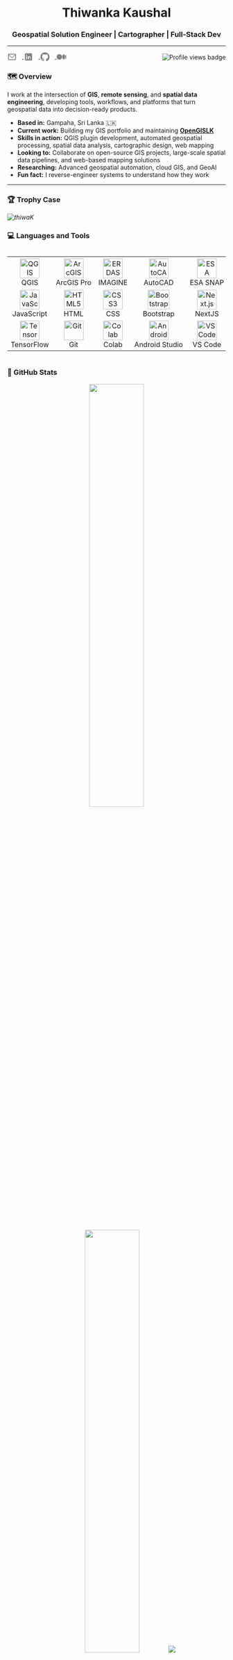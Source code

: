 <h1 align="center">Thiwanka Kaushal</h1>
<h3 align="center">Geospatial Solution Engineer | Cartographer | Full-Stack Dev</h3>
<hr/>

<!-- Social Media -->
<div style="display:flex; justify-content:space-between; align-items:center;">
<span align="left">
  <!-- Email -->
  <a href="mailto:thiwanka.munasinghe@hotmail.com" aria-label="Email" title="Email">
    <svg width="22" height="22" viewBox="0 0 24 24" fill="gray" style="vertical-align:middle;margin-right:12px;">
      <path d="M20 4H4a2 2 0 0 0-2 2v12a2 2 0 0 0 2 2h16a2 2 0 0 0 2-2V6a2 2 0 0 0-2-2Zm0 2v.01L12 13 4 6.01V6h16ZM4 18V8l8 7 8-7v10H4Z"/>
    </svg>
  </a>

  <!-- LinkedIn -->
  <a href="https://www.linkedin.com/in/thiwankamunasinghe" aria-label="LinkedIn" title="LinkedIn">
    <svg width="22" height="22" viewBox="0 0 24 24" fill="gray" style="vertical-align:middle;margin-right:12px;">
      <path d="M19 3H5a2 2 0 0 0-2 2v14a2 2 0 0 0 2 2h14a2 2 0 0 0 2-2V5a2 2 0 0 0-2-2ZM8.34 18H6V10.5h2.34V18ZM7.17 9.38a1.35 1.35 0 1 1 0-2.7 1.35 1.35 0 0 1 0 2.7ZM18 18h-2.33v-3.86c0-1.06-.38-1.78-1.33-1.78-.73 0-1.16.49-1.35.96-.07.17-.09.41-.09.65V18h-2.33s.03-6.74 0-7.5H12v1.06c.31-.48.87-1.16 2.13-1.16 1.56 0 2.87 1.02 2.87 3.22V18Z"/>
    </svg>
  </a>

  <!-- GitHub -->
  <a href="https://github.com/thiwaK" aria-label="GitHub" title="GitHub">
    <svg width="22" height="22" viewBox="0 0 24 24" fill="gray" style="vertical-align:middle;margin-right:12px;">
      <path d="M12 .5A11.5 11.5 0 0 0 .5 12c0 5.07 3.29 9.36 7.86 10.88.58.1.79-.25.79-.57v-2.1c-3.2.7-3.87-1.37-3.87-1.37-.53-1.35-1.3-1.71-1.3-1.71-1.06-.73.08-.72.08-.72 1.17.08 1.78 1.2 1.78 1.2 1.04 1.78 2.74 1.26 3.41.96.11-.77.41-1.26.75-1.55-2.55-.29-5.23-1.3-5.23-5.77 0-1.28.46-2.33 1.2-3.15-.12-.29-.52-1.47.12-3.06 0 0 .98-.31 3.2 1.2a11.1 11.1 0 0 1 5.82 0c2.22-1.51 3.2-1.2 3.2-1.2.64 1.59.24 2.77.12 3.06.75.82 1.2 1.87 1.2 3.15 0 4.49-2.69 5.48-5.25 5.77.42.36.8 1.07.8 2.17v3.21c0 .32.21.68.8.57A11.51 11.51 0 0 0 23.5 12 11.5 11.5 0 0 0 12 .5Z"/>
    </svg>
  </a>

  <!-- Medium -->
  <a href="https://medium.com/@thiwaK" aria-label="Medium" title="Medium">
    <svg width="22" height="22" viewBox="0 0 1043.63 592.71" fill="gray" style="vertical-align:middle;">
      <path d="M588.67 296.35c0 163.64-131.63 296.35-294.34 296.35S0 460 0 296.35 131.63 0 294.33 0s294.34 132.71 294.34 296.35zM911.64 296.35c0 154.32-65.82 279.49-147.02 279.49-81.21 0-147.03-125.17-147.03-279.49 0-154.32 65.82-279.49 147.03-279.49 81.2 0 147.02 125.17 147.02 279.49zM1043.63 296.35c0 140.58-23.13 254.56-51.64 254.56-28.5 0-51.63-113.98-51.63-254.56 0-140.57 23.13-254.56 51.63-254.56 28.51 0 51.64 113.99 51.64 254.56z"/>
    </svg>
  </a>
</span>

<!-- Profile Views Badge -->
<!-- Changed the github username from thiwanka-kaushal to thiwaK. When I change, there was 2598 views. -->
<span align="right">
  <img src="https://komarev.com/ghpvc/?username=thiwaK&color=blue&abbreviated=true&style=flat-square&base=2598" alt="Profile views badge" style="vertical-align:middle;margin-right:0px;" />
</span>
</div>


### 🗺️ Overview

I work at the intersection of **GIS**, **remote sensing**, and **spatial data engineering**, developing tools, workflows, and platforms that turn geospatial data into decision-ready products.

- **Based in:** Gampaha, Sri Lanka 🇱🇰  
- **Current work:** Building my GIS portfolio and maintaining [**OpenGISLK**](https://github.com/thiwaK/open-gis-lk)  
- **Skills in action:** QGIS plugin development, automated geospatial processing, spatial data analysis, cartographic design, web mapping  
- **Looking to:** Collaborate on open-source GIS projects, large-scale spatial data pipelines, and web-based mapping solutions  
- **Researching:** Advanced geospatial automation, cloud GIS, and GeoAI  
- **Fun fact:** I reverse-engineer systems to understand how they work  


---

### 🏆 Trophy Case

<i align="center">
  <img src="https://github-profile-trophy.vercel.app/?username=thiwaK&theme=&no-frame=true&margin-w=15&rank=SECRET,SSS,SS,S,AAA,AA,A,B,C" alt="thiwaK"/>
</i>



### 💻 Languages and Tools

<div style="display: flex; align-items: flex-start; align: center">
<table align="center">
  <tr>
    <td align="center" width="100">
      <a href="#macropower-tech">
        <img src="https://upload.wikimedia.org/wikipedia/commons/9/91/QGIS_logo_new.svg" title="QGIS" alt="QGIS" width="45" height="45" />
      </a>
      <br>QGIS
    </td>
    <td align="center" width="100">
        <img src="https://www.esriuk.com/content/dam/esrisites/en-us/common/icons/product-logos/ArcGIS-Pro.png" alt="ArcGIS Pro" title="ArcGIS Pro" width="45" height="45" />
      <br>ArcGIS Pro
    </td>
    <td align="center" width="100">
      <img src="https://freesoft.net/storage/images/207/2061/206026/206026_logo.png" alt="ERDAS IMAGINE" title="ERDAS IMAGINE" width="45" height="45" />
      <br>IMAGINE
    </td>
      <td align="center" width="100">
        <img src="https://icons.iconarchive.com/icons/dakirby309/simply-styled/256/Autodesk-Autocad-icon.png" alt="AutoCAD" title="AutoCAD" width="45" height="45"/>
      </a>
      <br>AutoCAD
    </td>
   <td align="center" width="100">
        <img src="https://eo4society.esa.int/wp-content/uploads/2018/11/SNAP_icon-400x400.jpg" alt="ESA SNAP" title="ESA SNAP" width="45" height="45" />
      <br>ESA SNAP
    </td>
      <td align="center" width="100">
        <img src="https://upload.wikimedia.org/wikipedia/commons/d/df/GDALLogoColor.svg" width="48" height="48" alt="GDAL" title="GDAL" />
      <br>GDAL
    </td>
    <td align="center" width="100">
        <img src="https://cdn.jsdelivr.net/gh/devicons/devicon@latest/icons/postgresql/postgresql-original.svg" alt="PostgreSQL" title="PostgreSQL" width="45" height="45" />
      <br>PostgreSQL
    </td>
       <td align="center" width="100">
        <img src="https://cdn.jsdelivr.net/gh/devicons/devicon@latest/icons/python/python-original.svg" alt="Python" title="Python" width="45" height="45" />
      <br>Python
    </td>
  </tr>
  <tr>
    <td align="center" width="100">
        <img src="https://cdn.jsdelivr.net/gh/devicons/devicon@latest/icons/javascript/javascript-original.svg" alt="JavaScript" title="JavaScript" width="45" height="45" />
      <br>JavaScript
    </td>
    <td align="center"  width="100">
        <img src="https://cdn.jsdelivr.net/gh/devicons/devicon@latest/icons/html5/html5-original.svg" width="45" height="45" alt="HTML5" title="HTML5" />
      <br>HTML
    </td>
    <td align="center" width="100">
        <img src="https://cdn.jsdelivr.net/gh/devicons/devicon@latest/icons/css3/css3-original.svg" width="45" height="45" alt="CSS3" title="CSS3" />
      <br>CSS
    </td>
    <td align="center"  width="100">
        <img src="https://cdn.jsdelivr.net/gh/devicons/devicon@latest/icons/bootstrap/bootstrap-original.svg" width="50" height="45" alt="Bootstrap5" title="Bootstrap5"/>
      <br>Bootstrap
    </td>
           <td align="center" width="100">
        <img src="https://cdn.jsdelivr.net/gh/devicons/devicon@latest/icons/nextjs/nextjs-original.svg" width="45" height="45" alt="Next.js" title="Next.js"/>
      <br>NextJS
      </td>
          <td align="center" width="100">
        <img src="https://avatars.githubusercontent.com/u/186522?s=280&v=4" width="45" height="45" alt="GeoServer" title="GeoServer" />
      <br>GeoServer
    </td>
    <td align="center"  width="100">
        <img src="https://cdn.jsdelivr.net/gh/devicons/devicon@latest/icons/anaconda/anaconda-original.svg" width="45" height="45" alt="Anaconda" title="Anaconda"/>
      <br>Anaconda
    </td>
    <td align="center" width="100">
        <img src="https://lh3.googleusercontent.com/u5uhPNPusadrV3H-OmU1KzOV3BTJaU82x9FDapFtkBFcFcNFj8Adu54VD0F6tvX7gh_M2_A59w7BIiY4m33ejA=w150-h170" alt="Google Earth Engine" title="Google Earth Engine" width="45" height="45" />
      <br>GEE
    </td>
       
  </tr>
 <tr>
        <td align="center" width="100">
        <img src="https://cdn.jsdelivr.net/gh/devicons/devicon@latest/icons/tensorflow/tensorflow-original.svg" width="45" height="45" alt="TensorFlow" title="TensorFlow" />
      <br>TensorFlow
    </td>
       <td align="center" width="100"> 
        <img src="https://user-images.githubusercontent.com/25181517/192108372-f71d70ac-7ae6-4c0d-8395-51d8870c2ef0.png" width="45" height="45" alt="Git" title="Git" />
      <br>Git
    </td>
       <td align="center" width="100">
        <img src="https://cdn.jsdelivr.net/gh/devicons/devicon@latest/icons/googlecolab/googlecolab-original.svg" alt="Colab" title="Google Colab" width="45" height="45" />
      <br>Colab
    </td>
    <td align="center" width="100">
        <img src="https://cdn.jsdelivr.net/gh/devicons/devicon@latest/icons/androidstudio/androidstudio-original.svg" width="45" height="45" alt="Android Studio" title="Android Studio" />
      <br>Android Studio
    </td>
            <td align="center" width="100">
        <img src="https://cdn.jsdelivr.net/gh/devicons/devicon@latest/icons/vscode/vscode-original.svg" width="45" height="45" alt="VS Code" title="VS Code" />
      <br>VS Code
    </td>
      <td align="center" width="100">
        <img src="https://cdn.jsdelivr.net/gh/devicons/devicon@latest/icons/linux/linux-original.svg" width="45" height="45" alt="Linux" title="Linux"/>
      <br>Linux
    </td>
     <td align="center" width="100">
        <img src="https://cdn.jsdelivr.net/gh/devicons/devicon@latest/icons/bash/bash-original.svg" width="45" height="45" alt="Bash" title="Bash"/>
      <br>Bash
    </td>
     <td align="center" width="100">
        <img src="https://cdn.jsdelivr.net/gh/devicons/devicon@latest/icons/windows11/windows11-original.svg" width="45" height="45" alt="Windows" title="Windows" />
      <br>Windows
    </td>          
 </tr>
</table>
</div>

### 🎀 GitHub Stats

<p align="center">
<img height="50%" width="auto" src ="https://github-readme-stats.vercel.app/api?username=thiwaK&show_icons=true&count_private=true&hide_border=true&hide=issues,contribs&bg_color=00000000&title_color=5fa0fe&text_color=ffffff&icon_color=5fa0fe">

<img height="50%" width="auto" src ="https://github-readme-stats.vercel.app/api/top-langs/?username=thiwaK&layout=compact&hide_border=true&bg_color=00000000&langs_count=6&hide=jupyter%20notebook,tex,css,php&exclude_repo=Pacman-AI&title_color=5fa0fe&text_color=ffffff">

<img src ="https://github-readme-streak-stats.herokuapp.com?user=thiwaK&hide_border=true&background=00000000&stroke=5fa0fe&ring=5fa0fe&fire=5fa0fe&currStreakLabel=5fa0fe&sideNums=ffffff&currStreakNum=ffffff&dates=AAAAAA&sideLabels=ffffff">
</p>


<!--   
  <br>
  <br>
  <a href="https://www.buymeacoffee.com/thiwaK"><img align="center" src="https://cdn.buymeacoffee.com/buttons/v2/default-orange.png" height="50" width="210" alt="thiwaK-buymeacoffe" />     </a>  
-->

